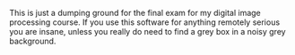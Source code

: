 This is just a dumping ground for the final exam for my digital image processing course.  If you use this software for anything remotely serious you are insane, unless you really do need to find a grey box in a noisy grey background.
